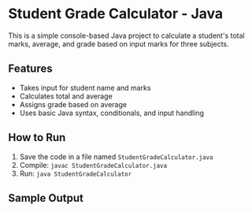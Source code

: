 # Student Grade Calculator - Java

This is a simple console-based Java project to calculate a student's total marks, average, and grade based on input marks for three subjects.

## Features
- Takes input for student name and marks
- Calculates total and average
- Assigns grade based on average
- Uses basic Java syntax, conditionals, and input handling

## How to Run
1. Save the code in a file named `StudentGradeCalculator.java`
2. Compile: `javac StudentGradeCalculator.java`
3. Run: `java StudentGradeCalculator`

## Sample Output
